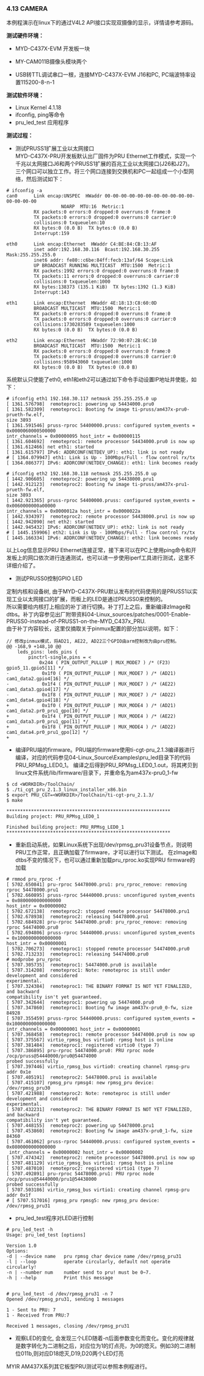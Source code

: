 ### 4.13 CAMERA

本例程演示在linux下的通过V4L2 API接口实现双摄像的显示，详情请参考源码。

**测试硬件环境：**

* MYD-C437X-EVM 开发板一块
* MY-CAM011B摄像头模块两个

* USB转TTL调试串口一根，连接MYD-C437X-EVM J16和PC, PC端波特率设置115200-8-n-1

**测试软件环境：**

* Linux Kernel 4.1.18
* ifconfig, ping等命令     
* pru\_led\_test 应用程序  

**测试过程：**

* 测试PRUSS1扩展工业以太网接口  
  MYD-C437X-PRU开发板默认出厂固件为PRU Ethernet工作模式，实现一个千兆以太网接口J6和两个PRUSS1扩展的百兆工业以太网接口\(J26和J27\)。
  三个网口可以独立工作。将三个网口连接到交换机和PC一起组成一个小型网络，然后测试如下：  

```
# ifconfig -a
can0      Link encap:UNSPEC  HWaddr 00-00-00-00-00-00-00-00-00-00-00-00-00-00-00
                    NOARP  MTU:16  Metric:1
          RX packets:0 errors:0 dropped:0 overruns:0 frame:0
          TX packets:0 errors:0 dropped:0 overruns:0 carrier:0
          collisions:0 txqueuelen:10
          RX bytes:0 (0.0 B)  TX bytes:0 (0.0 B)
          Interrupt:159

eth0      Link encap:Ethernet  HWaddr C4:BE:84:CB:13:AF
          inet addr:192.168.30.116  Bcast:192.168.30.255  Mask:255.255.255.0
          inet6 addr: fe80::c6be:84ff:fecb:13af/64 Scope:Link
          UP BROADCAST RUNNING MULTICAST  MTU:1500  Metric:1
          RX packets:1992 errors:0 dropped:0 overruns:0 frame:0
          TX packets:11 errors:0 dropped:0 overruns:0 carrier:0
          collisions:0 txqueuelen:1000
          RX bytes:138373 (135.1 KiB)  TX bytes:1392 (1.3 KiB)
          Interrupt:143

eth1      Link encap:Ethernet  HWaddr 4E:18:13:C8:60:0D
          BROADCAST MULTICAST  MTU:1500  Metric:1
          RX packets:0 errors:0 dropped:0 overruns:0 frame:0
          TX packets:0 errors:0 dropped:0 overruns:0 carrier:0
          collisions:1730283589 txqueuelen:1000
          RX bytes:0 (0.0 B)  TX bytes:0 (0.0 B)

eth2      Link encap:Ethernet  HWaddr 72:90:07:2B:6C:10
          BROADCAST MULTICAST  MTU:1500  Metric:1
          RX packets:0 errors:0 dropped:0 overruns:0 frame:0
          TX packets:0 errors:0 dropped:0 overruns:0 carrier:0
          collisions:958943060 txqueuelen:1000
          RX bytes:0 (0.0 B)  TX bytes:0 (0.0 B)
```

系统默认只使能了eth0, eth1和eth2可以通过如下命令手动设置IP地址并使能，如下：

```
# ifconfig eth1 192.168.30.117 netmask 255.255.255.0 up
[ 1361.576798]  remoteproc1: powering up 54434000.pru0
[ 1361.582309]  remoteproc1: Booting fw image ti-pruss/am437x-pru0-prueth-fw.elf, 
size 3893
[ 1361.591546] pruss-rproc 54400000.pruss: configured system_events = 0x0000060000500000 
intr_channels = 0x00000095 host_intr = 0x00000115
[ 1361.604692]  remoteproc1: remote processor 54434000.pru0 is now up
[ 1361.612466] net eth1: started
[ 1361.615797] IPv6: ADDRCONF(NETDEV_UP): eth1: link is not ready
# [ 1364.079947] eth1: Link is Up - 100Mbps/Full - flow control rx/tx
[ 1364.086377] IPv6: ADDRCONF(NETDEV_CHANGE): eth1: link becomes ready

# ifconfig eth2 192.168.30.118 netmask 255.255.255.0 up
[ 1442.906605]  remoteproc2: powering up 54438000.pru1
[ 1442.912123]  remoteproc2: Booting fw image ti-pruss/am437x-pru1-prueth-fw.elf, 
size 3893
[ 1442.921365] pruss-rproc 54400000.pruss: configured system_events = 0x0060000000a00000 
intr_channels = 0x0000012a host_intr = 0x0000022a
[ 1442.934397]  remoteproc2: remote processor 54438000.pru1 is now up
[ 1442.942090] net eth2: started
[ 1442.945432] IPv6: ADDRCONF(NETDEV_UP): eth2: link is not ready
# [ 1445.159906] eth2: Link is Up - 100Mbps/Full - flow control rx/tx
[ 1445.166334] IPv6: ADDRCONF(NETDEV_CHANGE): eth2: link becomes ready
```

以上Log信息显示PRU Ethernet连接正常，接下来可以在PC上使用ping命令和开发板上的网口依次进行连通测试，也可以进一步使用iperf工具进行测试，这里不详细介绍了。

* 测试PRUSS0控制GPIO LED   

定制内核和设备树, 由于MYD-C437X-PRU默认发布的代码使用的是PRUSS1以实现工业以太网接口的扩展，而板上的LED是通过PRUSS0来控制的。  
所以需要给内核打上相应的补丁进行切换。补丁打上之后，重新编译zImage和dtbs。补丁内容参见出厂附带资料04-Linux\_sources/patches/0001-Enable-PRUSS0-instead-of-PRUSS1-on-the-MYD\_C437x\_PRU.  
由于补丁内容较长，这里仅摘取关于pinmux配置的部分加以说明，如下：

```
// 修改pinmux模式，将AD21, AE22, AD22三个GPIO由arm控制改为由pru控制。
@@ -168,9 +148,10 @@
    leds_pins: leds_pins {
        pinctrl-single,pins = <
            0x244 ( PIN_OUTPUT_PULLUP | MUX_MODE7 ) /* (F23) gpio5_11.gpio5[11] */
-            0x1f0 ( PIN_OUTPUT_PULLUP | MUX_MODE7 ) /* (AD21) cam1_data2.gpio4[16] */
-            0x1f4 ( PIN_OUTPUT_PULLUP | MUX_MODE7 ) /* (AE22) cam1_data3.gpio4[17] */
-            0x1f8 ( PIN_OUTPUT_PULLUP | MUX_MODE7 ) /* (AD22) cam1_data4.gpio4[18] */
+            0x1f0 ( PIN_OUTPUT_PULLUP | MUX_MODE4 ) /* (AD21) cam1_data2.pr0_pru1_gpo[10] */
+            0x1f4 ( PIN_OUTPUT_PULLUP | MUX_MODE4 ) /* (AE22) cam1_data3.pr0_pru1_gpo[11] */
+            0x1f8 ( PIN_OUTPUT_PULLUP | MUX_MODE4 ) /* (AD22) cam1_data4.pr0_pru1_gpo[12] */
+
```

* 编译PRU端的firmware。PRU端的firmware使用ti-cgt-pru\_2.1.3编译器进行编译，对应的代码参见04-Linux\_Source\Examples\pru\_led目录下的代码PRU\_RPMsg\_LED0\_1。
  编译之后得到PRU\_RPMsg\_LED0\_1.out，将其拷贝到linux文件系统/lib/firmware/目录下，并重命名为am437x-pru0\_1-fw  

```
$ cd <WORKDIR>/ToolChain/
$ ./ti_cgt_pru_2.1.3_linux_installer_x86.bin 
$ export PRU_CGT=<WORKDIR>/ToolChain/ti-cgt-pru_2.1.3/
$ make

************************************************************
Building project: PRU_RPMsg_LED0_1

Finished building project: PRU_RPMsg_LED0_1
************************************************************
```

* 重新启动系统，如果Linux系统下出现/dev/rpmsg\_pru31设备节点，则说明PRU工作正常，且正确加载了firmware，才可以进行以下测试。
  在zImage和dtbs不变的情况下，也可以通过重新加载pru\_rproc.ko实现PRU firmware的加载  

```
# rmmod pru_rproc -f
[ 5702.650841] pru-rproc 54478000.pru1: pru_rproc_remove: removing rproc 54478000.pru1
[ 5702.660895] pruss-rproc 54440000.pruss: unconfigured system_events = 0x0800000000000000 
host_intr = 0x00000002
[ 5702.672138]  remoteproc2: stopped remote processor 54478000.pru1
[ 5702.678938]  remoteproc2: releasing 54478000.pru1
[ 5702.684928] pru-rproc 54474000.pru0: pru_rproc_remove: removing rproc 54474000.pru0
[ 5702.694806] pruss-rproc 54440000.pruss: unconfigured system_events = 0x1000000000000000 
host_intr = 0x00000001
[ 5702.706273]  remoteproc1: stopped remote processor 54474000.pru0
[ 5702.713233]  remoteproc1: releasing 54474000.pru0
# modprobe pru_rproc
[ 5707.305735]  remoteproc1: 54474000.pru0 is available
[ 5707.314208]  remoteproc1: Note: remoteproc is still under development and considered 
experimental.
[ 5707.324384]  remoteproc1: THE BINARY FORMAT IS NOT YET FINALIZED, and backward 
compatibility isn't yet guaranteed.
[ 5707.342644]  remoteproc1: powering up 54474000.pru0
[ 5707.347860]  remoteproc1: Booting fw image am437x-pru0_0-fw, size 84928
[ 5707.355459] pruss-rproc 54440000.pruss: configured system_events = 0x1000000000000000 
intr_channels = 0x00000001 host_intr = 0x00000001
[ 5707.368458]  remoteproc1: remote processor 54474000.pru0 is now up
[ 5707.375567] virtio_rpmsg_bus virtio0: rpmsg host is online
[ 5707.381484]  remoteproc1: registered virtio0 (type 7)
[ 5707.386895] pru-rproc 54474000.pru0: PRU rproc node /ocp/pruss@54440000/pru0@54474000 
probed successfully
[ 5707.397446] virtio_rpmsg_bus virtio0: creating channel rpmsg-pru addr 0x1e
[ 5707.405191]  remoteproc2: 54478000.pru1 is available
[ 5707.415107] rpmsg_pru rpmsg4: new rpmsg_pru device: /dev/rpmsg_pru30
[ 5707.421988]  remoteproc2: Note: remoteproc is still under development and considered 
experimental.
[ 5707.432231]  remoteproc2: THE BINARY FORMAT IS NOT YET FINALIZED, and backward
compatibility isn't yet guaranteed.
[ 5707.448155]  remoteproc2: powering up 54478000.pru1
[ 5707.453860]  remoteproc2: Booting fw image am437x-pru0_1-fw, size 84360
[ 5707.461062] pruss-rproc 54440000.pruss: configured system_events = 0x0800000000000000
 intr_channels = 0x00000002 host_intr = 0x00000002
[ 5707.474342]  remoteproc2: remote processor 54478000.pru1 is now up
[ 5707.481129] virtio_rpmsg_bus virtio1: rpmsg host is online
[ 5707.487010]  remoteproc2: registered virtio1 (type 7)
[ 5707.492891] pru-rproc 54478000.pru1: PRU rproc node /ocp/pruss@54440000/pru1@54438000 
probed successfully
[ 5707.503186] virtio_rpmsg_bus virtio1: creating channel rpmsg-pru addr 0x1f
# [ 5707.517016] rpmsg_pru rpmsg5: new rpmsg_pru device: /dev/rpmsg_pru31
```

* pru\_led\_test程序对LED进行控制  

```
# pru_led_test -h
Usage: pru_led_test [options]

Version 1.0
Options:
-d | --device name   pru rpmsg char device name /dev/rpmsg_pru31
-l | --loop          operate circularly, default not operate circularly!
-n | --number num    number send to pru! must be 0~7.
-h | --help          Print this message


# pru_led_test -d /dev/rpmsg_pru31 -n 7
Opened /dev/rpmsg_pru31, sending 1 messages

1 - Sent to PRU: 7
1 - Received from PRU:7

Received 1 messages, closing /dev/rpmsg_pru31
```

* 观察LED的变化, 会发现三个LED随着-n后面参数变化而变化。变化的规律就是数字转化为二进制之后，对应位为1的灯点亮，为0的熄灭。例如3的二进制位011b,则对应D18熄灭,D19,D20两个LED灯亮

MYIR AM437X系列其它板型PRU测试可以参照本例程进行。

